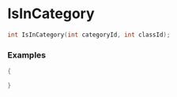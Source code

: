 # IsInCategory

```cpp - C++
int IsInCategory(int categoryId, int classId);
```

### Examples
```cpp - C++
{

}
```
